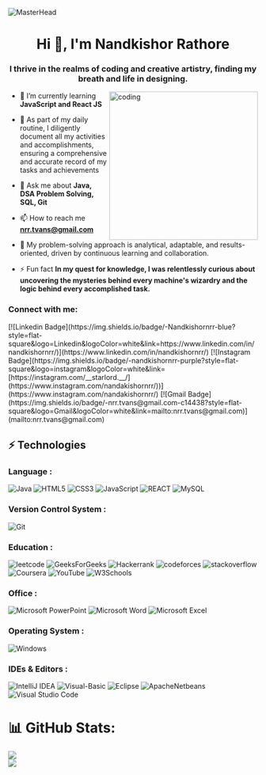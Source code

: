 ![MasterHead](https://github.com/NandkishorNrr/NandkishorNrr/assets/71880979/c7c9819f-e21d-44a7-89d4-3cfb420b5f14)

<h1 align="center">Hi 👋, I'm Nandkishor Rathore</h1>
<h3 align="center">I thrive in the realms of coding and creative artistry, finding my breath and life in designing.</h3>
<img align="right" alt="coding" height="300" width="300" src="https://github.com/NandkishorNrr/NandkishorNrr/assets/71880979/16850887-75d1-490f-bc16-14028276d0df">



- 🌱 I’m currently learning **JavaScript and React JS**

- 📝 As part of my daily routine, I diligently document all my activities and accomplishments, ensuring a comprehensive and accurate record of my tasks and achievements

- 💬 Ask me about **Java, DSA Problem Solving, SQL, Git**

- 📫 How to reach me **nrr.tvans@gmail.com**

- 📄 My problem-solving approach is analytical, adaptable, and results-oriented, driven by continuous learning and collaboration.

- ⚡ Fun fact **In my quest for knowledge, I was relentlessly curious about uncovering the mysteries behind every machine's wizardry and the logic behind every accomplished task.**

<h3 align="left">Connect with me:</h3>
[![Linkedin Badge](https://img.shields.io/badge/-Nandkishornrr-blue?style=flat-square&logo=Linkedin&logoColor=white&link=https://www.linkedin.com/in/nandkishornrr/)](https://www.linkedin.com/in/nandkishornrr/)
[![Instagram Badge](https://img.shields.io/badge/-nandkishornrr-purple?style=flat-square&logo=instagram&logoColor=white&link=[https://instagram.com/__starlord.__/](https://www.instagram.com/nandakishornrr/))](https://www.instagram.com/nandakishornrr/)
[![Gmail Badge](https://img.shields.io/badge/-nrr.tvans@gmail.com-c14438?style=flat-square&logo=Gmail&logoColor=white&link=mailto:nrr.tvans@gmail.com)](mailto:nrr.tvans@gmail.com)

## ⚡ Technologies

### Language :
![Java](https://img.shields.io/badge/java-%23ED8B00.svg?style=for-the-badge&logo=java&logoColor=white)
![HTML5](https://img.shields.io/badge/html5-%23E34F26.svg?style=for-the-badge&logo=html5&logoColor=white)
![CSS3](https://img.shields.io/badge/css3-%231572B6.svg?style=for-the-badge&logo=css3&logoColor=white)
![JavaScript](https://img.shields.io/badge/javascript-%23323330.svg?style=for-the-badge&logo=javascript&logoColor=%23F7DF1E)
![REACT](https://img.shields.io/badge/React-61DAFB.svg?style=for-the-badge&logo=React&logoColor=black)
![MySQL](https://img.shields.io/badge/mysql-%2300f.svg?style=for-the-badge&logo=mysql&logoColor=white)

### Version Control System : 
![Git](https://img.shields.io/badge/Git-F05032.svg?style=for-the-badge&logo=Git&logoColor=white)

### Education :
![leetcode](https://img.shields.io/badge/LeetCode-FFA116.svg?style=for-the-badge&logo=LeetCode&logoColor=white&link=https://www.linkedin.com/in/nandkishornrr/)
![GeeksForGeeks](https://img.shields.io/badge/GeeksforGeeks-gray?style=for-the-badge&logo=geeksforgeeks&logoColor=35914c)
![Hackerrank](https://img.shields.io/badge/-Hackerrank-2EC866?style=for-the-badge&logo=HackerRank&logoColor=white)
![codeforces](https://img.shields.io/badge/Codeforces-1F8ACB.svg?style=for-the-badge&logo=Codeforces&logoColor=white)
![stackoverflow](https://img.shields.io/badge/Stack%20Overflow-F58025.svg?style=for-the-badge&logo=Stack-Overflow&logoColor=white)
![Coursera](https://img.shields.io/badge/Coursera-%230056D2.svg?style=for-the-badge&logo=Coursera&logoColor=white)
![YouTube](https://img.shields.io/badge/YouTube-FF0000.svg?style=for-the-badge&logo=YouTube&logoColor=white)
![W3Schools](https://img.shields.io/badge/W3Schools-04AA6D.svg?style=for-the-badge&logo=W3Schools&logoColor=white)

### Office :
![Microsoft PowerPoint](https://img.shields.io/badge/Microsoft_PowerPoint-B7472A?style=for-the-badge&logo=microsoft-powerpoint&logoColor=white)
![Microsoft Word](https://img.shields.io/badge/Microsoft_Word-2B579A?style=for-the-badge&logo=microsoft-word&logoColor=white)
![Microsoft Excel](https://img.shields.io/badge/Microsoft_Excel-217346?style=for-the-badge&logo=microsoft-excel&logoColor=white)


### Operating System :
![Windows](https://img.shields.io/badge/Windows-0078D6?style=for-the-badge&logo=windows&logoColor=white)

### IDEs & Editors :
![IntelliJ IDEA](https://img.shields.io/badge/IntelliJIDEA-000000.svg?style=for-the-badge&logo=intellij-idea&logoColor=white)
![Visual-Basic](https://img.shields.io/badge/Visual%20Basic-512BD4.svg?style=for-the-badge&logo=Visual-Basic&logoColor=white)
![Eclipse](https://img.shields.io/badge/Eclipse-FE7A16.svg?style=for-the-badge&logo=Eclipse&logoColor=white)
![ApacheNetbeans](https://img.shields.io/badge/Apache%20NetBeans%20IDE-1B6AC6.svg?style=for-the-badge&logo=Apache-NetBeans-IDE&logoColor=white)
![Visual Studio Code](https://img.shields.io/badge/Visual%20Studio%20Code-0078d7.svg?style=for-the-badge&logo=visual-studio-code&logoColor=white)


# 📊 GitHub Stats:
![](https://github-readme-streak-stats.herokuapp.com/?user=nandkishornrr&theme=dark&hide_border=true)<br/>
![](https://github-readme-stats.vercel.app/api/top-langs/?username=nandkishornrr&theme=dark&hide_border=true&include_all_commits=true&count_private=false&layout=compact)
